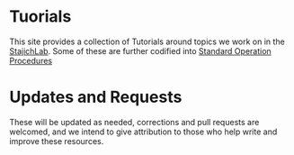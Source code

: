 # Tuorials

This site provides a collection of Tutorials around topics we work on in the [StajichLab](https://lab.stajich.org). Some of these are further codified into [Standard Operation Procedures](https://stajichlab.github.io/SOP_data)

# Updates and Requests

These will be updated as needed, corrections and pull requests are welcomed, and we intend to give attribution to those who help write and improve these resources.
